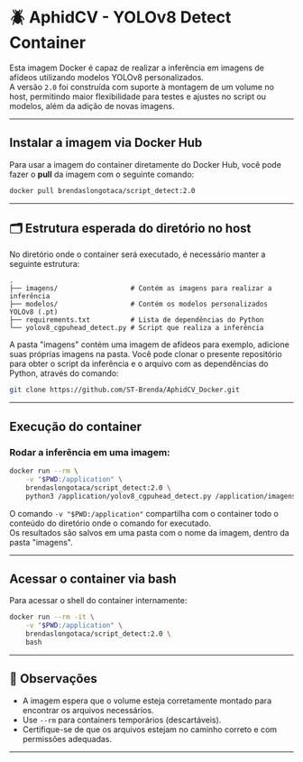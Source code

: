 # 🪲 AphidCV - YOLOv8 Detect Container

Esta imagem Docker é capaz de realizar a inferência em imagens de afídeos utilizando modelos YOLOv8 personalizados.  
A versão `2.0` foi construída com suporte à montagem de um volume no host, permitindo maior flexibilidade para testes e ajustes no script ou modelos, além da adição de novas imagens.

---

## Instalar a imagem via Docker Hub

Para usar a imagem do container diretamente do Docker Hub, você pode fazer o **pull** da imagem com o seguinte comando:

```bash
docker pull brendaslongotaca/script_detect:2.0
```

---

## 🗂️ Estrutura esperada do diretório no host

No diretório onde o container será executado, é necessário manter a seguinte estrutura:

```
.
├── imagens/                  # Contém as imagens para realizar a inferência 
├── modelos/                  # Contém os modelos personalizados YOLOv8 (.pt)
├── requirements.txt          # Lista de dependências do Python
└── yolov8_cgpuhead_detect.py # Script que realiza a inferência
```
A pasta "imagens" contém uma imagem de afídeos para exemplo, adicione suas próprias imagens na pasta.
Você pode clonar o presente repositório para obter o script da inferência e o arquivo com as dependências do Python, através do comando:

```bash
git clone https://github.com/ST-Brenda/AphidCV_Docker.git
```

---

## Execução do container

### Rodar a inferência em uma imagem:

```bash
docker run --rm \
    -v "$PWD:/application" \
    brendaslongotaca/script_detect:2.0 \
    python3 /application/yolov8_cgpuhead_detect.py /application/imagens/<nome_da_imagem>.jpeg --especie <rp|sg|md|sa|mp|bb> --contrast <Float> --brightness <Int>
```
O comando `-v "$PWD:/application"` compartilha com o container todo o conteúdo do diretório onde o comando for executado.  
Os resultados são salvos em uma pasta com o nome da imagem, dentro da pasta "imagens".



---

## Acessar o container via bash

Para acessar o shell do container internamente:

```bash
docker run --rm -it \
    -v "$PWD:/application" \
    brendaslongotaca/script_detect:2.0 \
    bash
```

---

## 📝 Observações

- A imagem espera que o volume esteja corretamente montado para encontrar os arquivos necessários.
- Use `--rm` para containers temporários (descartáveis).
- Certifique-se de que os arquivos estejam no caminho correto e com permissões adequadas.

---
